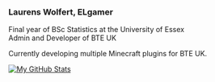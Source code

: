 ### Laurens Wolfert, ELgamer

Final year of BSc Statistics at the University of Essex  
Admin and Developer of BTE UK
  
Currently developing multiple Minecraft plugins for BTE UK.

[![My GitHub Stats](https://github-readme-stats.vercel.app/api/?username=LM-Wolfert&count_private=true&theme=tokyonight&showicons=true)]()

<!--
**LM-Wolfert/LM-Wolfert** is a ✨ _special_ ✨ repository because its `README.md` (this file) appears on your GitHub profile.

Here are some ideas to get you started:

- 🔭 I’m currently working on ...
- 🌱 I’m currently learning ...
- 👯 I’m looking to collaborate on ...
- 🤔 I’m looking for help with ...
- 💬 Ask me about ...
- 📫 How to reach me: ...
- 😄 Pronouns: ...
- ⚡ Fun fact: ...
-->
